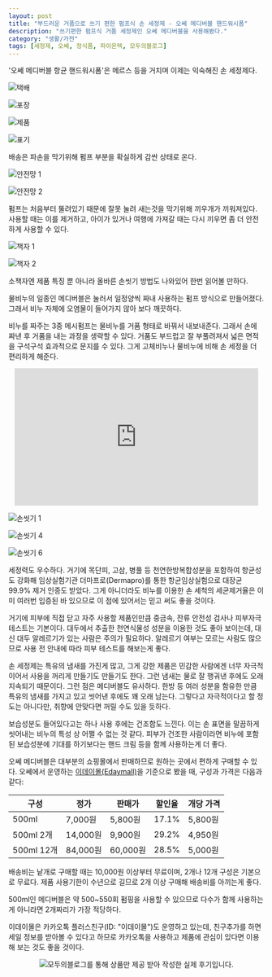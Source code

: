 ```yaml
---
layout: post
title: "부드러운 거품으로 쓰기 편한 펌프식 손 세정제 - 오쎄 메디버블 핸드워시폼"
description: "쓰기편한 펌프식 거품 세정제인 오쎄 메디버블을 사용해봤다."
category: "생활/가전"
tags: [세정제, 오쎄, 정식품, 파이온텍, 모두의블로그]
---
```


'오쎄 메디버블 항균 핸드워시폼'은
메르스 등을 거치며 이제는 익숙해진 손 세정제다.

![택배](https://lh3.googleusercontent.com/v2I1NSf7zTdJjTs5dfqLbXI6xcZyQVmksTWNeFHNWtCUWW5fX96ds5Whe4qQINDmRAXZlfvUA3CHaA=s480)

![포장](https://lh3.googleusercontent.com/JvwqEWC5v_WLNtVyGqiKRlHD6Kiymt30FY8TGt-fCbyO1U_rPZl1VaZTUbuJql_Vph82kgUQXF7HAw=s480)

![제품](https://lh3.googleusercontent.com/WSHnGXWWxhLUPutLoJ-iahpf_tdmA0QOtsDMoZigRq3Vt0ZRbzhGBc54kajsWl-rQ5oOZAv_S0wGGQ=s480)

![표기](https://lh3.googleusercontent.com/olb6oRKsW3uOli7rEFH89-uRv35RDyqGWZNrZ931OKqZXUuXic48-zx-4Z-PFzWOkFaONd2W8wjBFA=s480)

배송은 파손을 막기위해 펌프 부분을 확실하게 감싼 상태로 온다.

![안전망 1](https://lh3.googleusercontent.com/JV8aoc5lBh8cn65kSXESNrGpqgW5enKpTX4tTnsvBIVFHJxBaj6xWAeyxluOvJr9MOIf1cWPES1W6A=s480)

![안전망 2](https://lh3.googleusercontent.com/jyOri5AbB8n2GjFXkjR5vub8vFF3QxQC2cKqN5XPePEk7yXJd_p2556-qeAcZ5v9qRgLSL8AFyxTwA=s480)

펌프는 처음부터 뚤려있기 때문에 잘못 눌려 새는것을 막기위해 끼우개가 끼워져있다.
사용할 때는 이를 제거하고,
아이가 있거나 여행에 가져갈 때는 다시 끼우면 좀 더 안전하게 사용할 수 있다.

![책자 1](https://lh3.googleusercontent.com/mRkAcsOnNoK8EKWv0RD4t-ItNFcLX35j4Io3wSvTJg2XqxeFHj6zHzNxAFpOdwEWDwGO-pfvmO7eLA=s480)

![책자 2](https://lh3.googleusercontent.com/APKps7H08oYmV0gqE6B5PuMX-TunmGMVOqzSrO-9eq724QbRyyTefj-k8cTl9D8GAuVaYMCe_RcnbQ=s480)

소책자엔 제품 특징 뿐 아니라 올바른 손씻기 방법도 나와있어 한번 읽어볼 만하다.

물비누의 일종인 메디버블은
눌러서 일정양씩 짜내 사용하는 펌프 방식으로 만들어졌다.
그래서 비누 자체에 오염물이 들어가지 않아 보다 깨끗하다.

비누를 짜주는 3중 메시펌프는 물비누를 거품 형태로 바꿔서 내보내준다.
그래서 손에 짜낸 후 거품을 내는 과정을 생략할 수 있다.
거품도 부드럽고 잘 부풀려져서 넓은 면적을 구석구석 효과적으로 문지를 수 있다.
그게 고체비누나 물비누에 비해 손 세정을 더 편리하게 해준다.

<center><iframe width="480" height="270" src="https://www.youtube.com/embed/e0kX8lZW_q8" frameborder="0" allow="accelerometer; autoplay; encrypted-media; gyroscope; picture-in-picture" allowfullscreen></iframe></center>

![손씻기 1](https://lh3.googleusercontent.com/_1D8eewZQlknNXwLh6l96aYgOSHr_44B9AIRs1DlMHlm1WesNTi1OvwB3iztqwCDuglJP7HNx2V2zg=s480)

![손씻기 4](https://lh3.googleusercontent.com/n2J2kBkyHrMsezfeJBJuS51nnNiMTAZdyjMDzAodHVyyjmjjGTA0AC6gbRj5q5PdAL3cahEFWsT3KQ=s480)

![손씻기 6](https://lh3.googleusercontent.com/-suq5XiOCRblRl0U18RobmftIzyt1PaeToB6FUsIn3n9ItiOU29KDlYkqtwiz_pqOyqS-igUeMGAbw=s480)

세정력도 우수하다.
거기에 목단피, 고삼, 병풀 등 천연한방복합성분을 포함하여 항균성도 강화해
임상실험기관 더마프로(Dermapro)를 통한 항균임상실험으로
대장균 99.9% 제거 인증도 받았다.
그게 아니더라도 비누를 이용한 손 세척의 세균제거율은 이미 여러번 입증된 바 있으므로
이 점에 있어서는 믿고 써도 좋을 것이다.

거기에 피부에 직접 닫고 자주 사용할 제품인만큼
중금속, 잔류 안전성 검사나 피부자극테스트는 기본이다.
대두에서 추출한 천연식물성 성분을 이용한 것도 좋아 보이는데,
대신 대두 알레르기가 있는 사람은 주의가 필요하다.
알레르기 여부는 모르는 사람도 많으므로 사용 전 안내에 따라 피부 테스트를 해보는게 좋다.

손 세정제는 특유의 냄새를 가진게 많고,
그게 강한 제품은 민감한 사람에겐 너무 자극적이어서 사용을 꺼리게 만들기도 만들기도 한다.
그런 냄새는 물로 잘 행궈낸 후에도 오래 지속되기 때문이다.
그런 점은 메디버블도 유사하다.
한방 등 여러 성분을 함유한 만큼 특유의 냄새를 가지고 있고 씻어낸 후에도 꽤 오래 남는다.
그렇다고 자극적이다고 할 정도는 아니다만,
취향에 안맞다면 꺼릴 수도 있을 듯하다.

보습성분도 들어있다고는 하나 사용 후에는 건조함도 느낀다.
이는 손 표면을 말끔하게 씻어내는 비누의 특성 상 어쩔 수 없는 것 같다.
피부가 건조한 사람이라면 비누에 포함된 보습성분에 기대를 하기보다는
핸드 크림 등을 함께 사용하는게 더 좋다.

오쎄 메디버블은 대부분의 쇼핑몰에서 판매하므로 원하는 곳에서 편하게 구매할 수 있다.
오쎄에서 운영하는 [이데이몰(Edaymall)](http://www.edaymall.com/display/goods.do?goods_code=10237570)을 기준으로 봤을 때,
구성과 가격은 다음과 같다:

구성       | 정가     | 판매가   | 할인율 | 개당 가격
-----------|----------|----------|--------|-----------
500ml      |  7,000원 |  5,800원 |  17.1% | 5,800원
500ml  2개 | 14,000원 |  9,900원 |  29.2% | 4,950원
500ml 12개 | 84,000원 | 60,000원 |  28.5% | 5,000원

배송비는 낱개로 구매할 때는 10,000원 이상부터 무료이며,
2개나 12개 구성은 기본으로 무료다.
제품 사용기한이 수년으로 길므로 2개 이상 구매해 배송비를 아끼는게 좋다.

500ml인 메디버블은 약 500~550회 펌핑을 사용할 수 있으므로
다수가 함께 사용하는게 아니라면 2개짜리가 가장 적당하다.

이데이몰은 카카오톡 플러스친구(ID: "이데이몰")도 운영하고 있는데,
친구추가를 하면 세일 정보를 받아볼 수 있다고 하므로
카카오톡을 사용하고 제품에 관심이 있다면 이용해 보는 것도 좋을 것이다.



<center><img src="https://moduad.com/img/sponser_img.php?mb_mb=reznoagmailcom&wr_wr=452026&bo_table=life&p_wr_wr=28416" alt="모두의블로그를 통해 상품만 제공 받아 작성한 실제 후기입니다." /></center>
